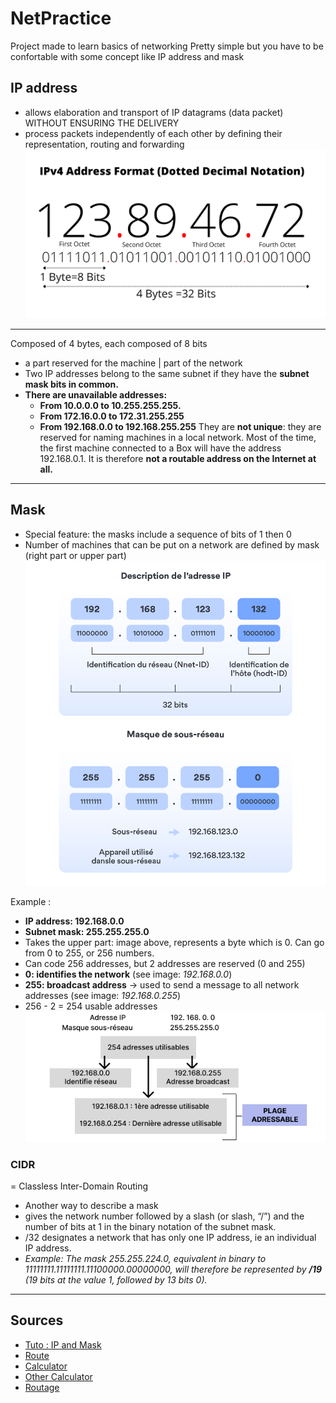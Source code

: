 # NetPractice
Project made to learn basics of networking
Pretty simple but you have to be confortable with some concept like IP address and mask

## IP address
- allows elaboration and transport of IP datagrams (data packet) WITHOUT ENSURING THE DELIVERY
- process packets independently of each other by defining their representation, routing and forwarding
![[IP_address]](/readme_doc/ip_address.png)
---
Composed of 4 bytes, each composed of 8 bits
- a part reserved for the machine | part of the network
- Two IP addresses belong to the same subnet if they have the **subnet mask bits in common.**
- **There are unavailable addresses:**
  - **From 10.0.0.0 to 10.255.255.255.**
  - **From 172.16.0.0 to 172.31.255.255**
  - **From 192.168.0.0 to 192.168.255.255**
They are **not unique**: they are reserved for naming machines in a local network. Most of the time, the first machine connected to a Box will have the address 192.168.0.1. It is therefore **not a routable address on the Internet at all.**
---

## Mask
- Special feature: the masks include a sequence of bits of 1 then 0
- Number of machines that can be put on a network are defined by mask (right part or upper part)
![[Mask]](/readme_doc/masque_sous_reseau.png)

Example :
- **IP address: 192.168.0.0**
- **Subnet mask: 255.255.255.0**
- Takes the upper part: image above, represents a byte which is 0. Can go from 0 to 255, or 256 numbers.
- Can code 256 addresses, but 2 addresses are reserved (0 and 255)
- **0: identifies the network** (see image: _192.168.0.0_)
- **255: broadcast address** -> used to send a message to all network addresses (see image: _192.168.0.255_)
- 256 - 2 = 254 usable addresses
![[Plage]](/readme_doc/plage_adressable.png)

### CIDR
= Classless Inter-Domain Routing
- Another way to describe a mask
- gives the network number followed by a slash (or slash, “/”) and the number of bits at 1 in the binary notation of the subnet mask.
- /32 designates a network that has only one IP address, ie an individual IP address.
- _Example: The mask 255.255.224.0, equivalent in binary to 11111111.11111111.11100000.00000000, will therefore be represented by **/19** (19 bits at the value 1, followed by 13 bits 0)._

---
## Sources
- [Tuto : IP and Mask](https://www.youtube.com/watch?v=RnpSaDSSjR4)
- [Route](https://infoforall.fr/reseau/reseau-act030.html#:~:text=Etape%202%20%3A%20le%20switch%20va,de%20sa%20table%20de%20routage.)
- [Calculator](https://cric.grenoble.cnrs.fr/Administrateurs/Outils/CalculMasque/ "https://cric.grenoble.cnrs.fr/Administrateurs/Outils/CalculMasque/") 
- [Other Calculator](https://www.calculator.net/ip-subnet-calculator.html "https://www.calculator.net/ip-subnet-calculator.html") 
- [Routage](https://fr.wikipedia.org/wiki/Routage)
